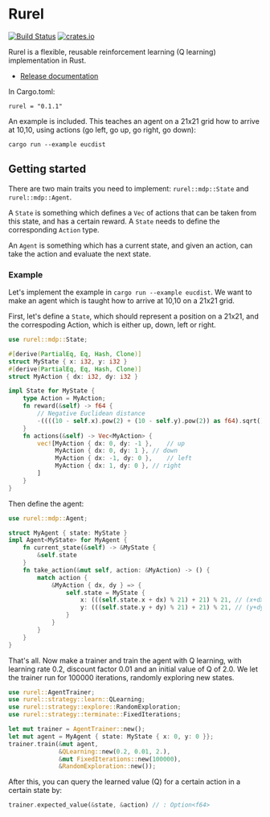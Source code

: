 # Rurel

[![Build Status](https://travis-ci.org/milanboers/rurel.svg?branch=master)](https://travis-ci.org/milanboers/rurel)
[![crates.io](https://img.shields.io/crates/v/rurel.svg)](https://crates.io/crates/rurel)

Rurel is a flexible, reusable reinforcement learning (Q learning) implementation in Rust.

* [Release documentation](https://docs.rs/rurel)

In Cargo.toml:
```
rurel = "0.1.1"
```


An example is included. This teaches an agent on a 21x21 grid how to arrive at 10,10, using actions (go left, go up, go right, go down):
```
cargo run --example eucdist
```

## Getting started
There are two main traits you need to implement: `rurel::mdp::State` and `rurel::mdp::Agent`.

A `State` is something which defines a `Vec` of actions that can be taken from this state, and has a certain reward. A `State` needs to define the corresponding `Action` type.

An `Agent` is something which has a current state, and given an action, can take the action and evaluate the next state.

### Example

Let's implement the example in `cargo run --example eucdist`. We want to make an agent which is taught how to arrive at 10,10 on a 21x21 grid.

First, let's define a `State`, which should represent a position on a 21x21, and the correspoding Action, which is either up, down, left or right.

```rust
use rurel::mdp::State;

#[derive(PartialEq, Eq, Hash, Clone)]
struct MyState { x: i32, y: i32 }
#[derive(PartialEq, Eq, Hash, Clone)]
struct MyAction { dx: i32, dy: i32 }

impl State for MyState {
	type Action = MyAction;
	fn reward(&self) -> f64 {
		// Negative Euclidean distance
		-((((10 - self.x).pow(2) + (10 - self.y).pow(2)) as f64).sqrt())
	}
	fn actions(&self) -> Vec<MyAction> {
		vec![MyAction { dx: 0, dy: -1 },	// up
			 MyAction { dx: 0, dy: 1 },	// down
			 MyAction { dx: -1, dy: 0 },	// left
			 MyAction { dx: 1, dy: 0 },	// right
		]
	}
}
```

Then define the agent:

```rust
use rurel::mdp::Agent;

struct MyAgent { state: MyState }
impl Agent<MyState> for MyAgent {
	fn current_state(&self) -> &MyState {
		&self.state
	}
	fn take_action(&mut self, action: &MyAction) -> () {
		match action {
			&MyAction { dx, dy } => {
				self.state = MyState {
					x: (((self.state.x + dx) % 21) + 21) % 21, // (x+dx) mod 21
					y: (((self.state.y + dy) % 21) + 21) % 21, // (y+dy) mod 21
				}
			}
		}
	}
}
```

That's all. Now make a trainer and train the agent with Q learning, with learning rate 0.2, discount factor 0.01 and an initial value of Q of 2.0. We let the trainer run for 100000 iterations, randomly exploring new states.

```rust
use rurel::AgentTrainer;
use rurel::strategy::learn::QLearning;
use rurel::strategy::explore::RandomExploration;
use rurel::strategy::terminate::FixedIterations;

let mut trainer = AgentTrainer::new();
let mut agent = MyAgent { state: MyState { x: 0, y: 0 }};
trainer.train(&mut agent,
              &QLearning::new(0.2, 0.01, 2.),
              &mut FixedIterations::new(100000),
              &RandomExploration::new());
```

After this, you can query the learned value (Q) for a certain action in a certain state by:

```rust
trainer.expected_value(&state, &action) // : Option<f64>
```
